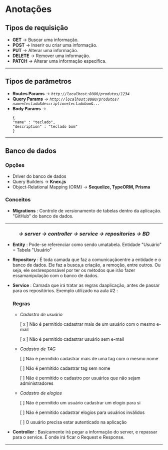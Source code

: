 # Anotações

## Tipos de requisição

- **GET** &#8594; Buscar uma informação.
- **POST** &#8594; Inserir ou criar uma informação.
- **PUT** &#8594; Alterar uma informação.
- **DELETE** &#8594; Remover uma informação.
- **PATCH** &#8594; Alterar uma informação específica.

---

## Tipos de parâmetros

- **Routes Params** &#8594; _`http://localhost:8080/produtos/1234`_
- **Query Params** &#8594; _`http://localhost:8080/produtos?name=teclado&description=tecladobom&...`_
- **Body Params** &#8594;
  ```
  {
  "name" : "teclado",
  "description" : "teclado bom"
  }
  ```

---

## Banco de dados

### Opções

- Driver do banco de dados
- Query Builders &#8594; **Knex.js**
- Object-Relational Mapping (ORM) &#8594; **Sequelize, TypeORM, Prisma**

### Conceitos

- **Migrations** : Controle de
  versionamento de tabelas dentro da aplicação. "GitHub" do banco de dados.

---

### _<center> &#8594; server &#8594; controller &#8594; service &#8594; repositories &#8594; BD</center>_

- **Entity** : Pode-se referenciar como sendo umatabela. Entidade "Usuário" = Tabela "Usuário"
- **Repository** : É toda camada que faz a comunicaçãoentre a entidade e o banco de dados. Ele faz a busca,a criação, a remoção, entre outros. Ou seja, ele seráresponsável por ter os métodos que irão fazer essamanipulação com o banco de dados.
- **Service** : Camada que irá tratar as regras daaplicação, antes de passar para os repositórios. Exemplo utilizado na aula #2 :

  ### **Regras**

  - _Cadastro de usuário_

    [ x ] Não é permitido cadastrar mais de um usuário com o mesmo e-mail

    [ x ] Não é permitido cadastrar usuário sem e-mail

  - _Cadastro de TAG_

    [ ] Não é permitido cadastrar mais de uma tag com o mesmo nome

    [ ] Não é permitido cadastrar tag sem nome

    [ ] Não é permitido o cadastro por usuários que não sejam administradores

  - _Cadastro de elogios_

    [ ] Não é permitido um usuário cadastrar um elogio para si

    [ ] Não é permitido cadastrar elogios para usuários inválidos

    [ ] O usuário precisa estar autenticado na aplicação

- **Controller** : Basicamente irá pegar a informação do server, e repassar para o service. É onde irá ficar o Request e Response.

---
